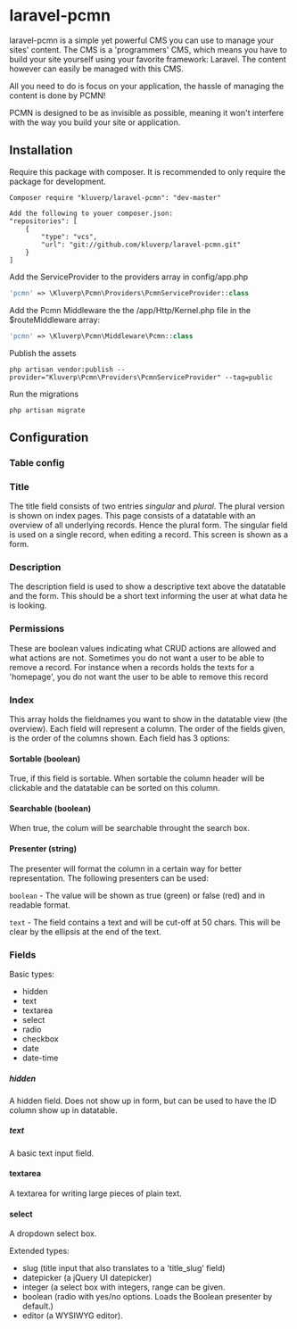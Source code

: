 # laravel-pcmn
laravel-pcmn is a simple yet powerful CMS you can use to manage your sites' content.
The CMS is a 'programmers' CMS, which means you have to build your site yourself using your favorite framework: Laravel.
The content however can easily be managed with this CMS. 

All you need to do is focus on your application, the hassle of managing the content is done by PCMN!

PCMN is designed to be as invisible as possible, meaning it won't interfere with the way you build your site or application.


## Installation

Require this package with composer. It is recommended to only require the package for development.

```shell
Composer require "kluverp/laravel-pcmn": "dev-master"
```

```shell
Add the following to youer composer.json:
"repositories": [
    {
        "type": "vcs",
        "url": "git://github.com/kluverp/laravel-pcmn.git"
    }
]
```

Add the ServiceProvider to the providers array in config/app.php

```php
'pcmn' => \Kluverp\Pcmn\Providers\PcmnServiceProvider::class
```

Add the Pcmn Middleware the the /app/Http/Kernel.php file in the $routeMiddleware array:
```php
'pcmn' => \Kluverp\Pcmn\Middleware\Pcmn::class
```

Publish the assets

```shell
php artisan vendor:publish --provider="Kluverp\Pcmn\Providers\PcmnServiceProvider" --tag=public
```

Run the migrations
```shell
php artisan migrate
```

## Configuration 

### Table config

### Title
The title field consists of two entries *singular* and *plural*. The plural version is shown on index pages. This page consists of a datatable with an overview of all underlying records. Hence the plural form.
The singular field is used on a single record, when editing a record. This screen is shown as a form.

### Description
The description field is used to show a descriptive text above the datatable and the form. This should be a short text informing the user at what data he is looking. 

### Permissions
These are boolean values indicating what CRUD actions are allowed and what actions are not. 
Sometimes you do not want a user to be able to remove a record. For instance when a records holds the texts for a 'homepage', you do not want the user to be able to remove this record

### Index
This array holds the fieldnames you want to show in the datatable view (the overview). Each field will represent a column.
The order of the fields given, is the order of the columns shown.
Each field has 3 options:

#### Sortable (boolean)
True, if this field is sortable. When sortable the column header will be clickable and the datatable can be sorted on this column.

#### Searchable (boolean)
When true, the colum will be searchable throught the search box. 

#### Presenter (string)
The presenter will format the column in a certain way for better representation.
The following presenters can be used:

```boolean``` - The value will be shown as true (green) or false (red) and in readable format. 

```text``` - The field contains a text and will be cut-off at 50 chars. This will be clear by the ellipsis at the end of the text. 

### Fields

Basic types:
- hidden
- text
- textarea
- select
- radio
- checkbox
- date
- date-time

##### hidden
A hidden field. Does not show up in form, but can be used to have the ID column show up in datatable.

##### text
A basic text input field.

#### textarea
A textarea for writing large pieces of plain text.

#### select
A dropdown select box.

Extended types:
- slug (title input that also translates to a 'title_slug' field)
- datepicker (a jQuery UI datepicker)
- integer (a select box with integers, range can be given.
- boolean (radio with yes/no options. Loads the Boolean presenter by default.)
- editor (a WYSIWYG editor).

